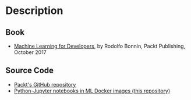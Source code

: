 # Description
## Book
* [Machine Learning for Developers](http://www.packtpub.com/big-data-and-business-intelligence/machine-learning-developers),
  by Rodolfo Bonnin, Packt Publishing, October 2017

## Source Code
* [Packt's GitHub repository](http://github.com/PacktPublishing/Machine-Learning-for-Developers)
* [Python-Jupyter notebooks in ML Docker images (this repository)](http://github.com/machine-learning-helpers/induction-python/tree/master/books/machine-learning-for-developers/)

